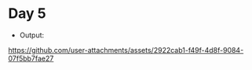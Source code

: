 # Day 5 

- Output:


https://github.com/user-attachments/assets/2922cab1-f49f-4d8f-9084-07f5bb7fae27

